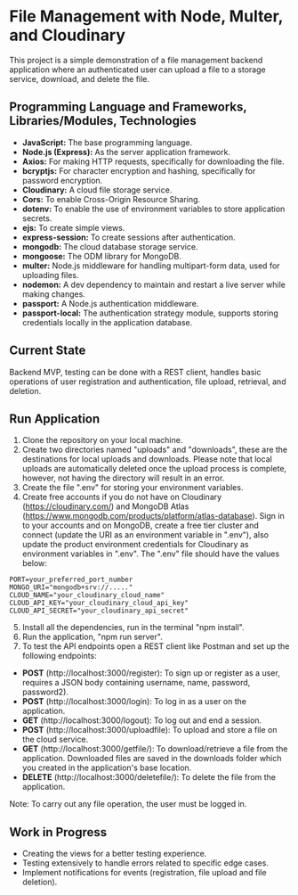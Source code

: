 # File Management with Node, Multer, and Cloudinary

This project is a simple demonstration of a file management backend application where an authenticated user can upload a file to a storage service, download, and delete the file.

## Programming Language and Frameworks, Libraries/Modules, Technologies

- **JavaScript:** The base programming language.
- **Node.js (Express):** As the server application framework.
- **Axios:** For making HTTP requests, specifically for downloading the file.
- **bcryptjs:** For character encryption and hashing, specifically for password encryption.
- **Cloudinary:** A cloud file storage service.
- **Cors:** To enable Cross-Origin Resource Sharing.
- **dotenv:** To enable the use of environment variables to store application secrets.
- **ejs:** To create simple views.
- **express-session:** To create sessions after authentication.
- **mongodb:** The cloud database storage service.
- **mongoose:** The ODM library for MongoDB.
- **multer:** Node.js middleware for handling multipart-form data, used for uploading files.
- **nodemon:** A dev dependency to maintain and restart a live server while making changes.
- **passport:** A Node.js authentication middleware.
- **passport-local:** The authentication strategy module, supports storing credentials locally in the application database.

## Current State

Backend MVP, testing can be done with a REST client, handles basic operations of user registration and authentication, file upload, retrieval, and deletion.

## Run Application

1. Clone the repository on your local machine.
2. Create two directories named "uploads" and "downloads", these are the destinations for local uploads and downloads. Please note that local uploads are automatically deleted once the upload process is complete, however, not having the directory will result in an error.
3. Create the file ".env" for storing your environment variables.
4. Create free accounts if you do not have on Cloudinary (https://cloudinary.com/) and MongoDB Atlas (https://www.mongodb.com/products/platform/atlas-database). Sign in to your accounts and on MongoDB, create a free tier cluster and connect (update the URI as an environment variable in ".env"), also update the product environment credentials for Cloudinary as environment variables in ".env". The ".env" file should have the values below:

```plaintext
PORT=your_preferred_port_number
MONGO_URI="mongodb+srv://....."
CLOUD_NAME="your_cloudinary_cloud_name"
CLOUD_API_KEY="your_cloudinary_cloud_api_key"
CLOUD_API_SECRET="your_cloudinary_api_secret"
```

5. Install all the dependencies, run in the terminal "npm install".
6. Run the application, "npm run server".
7. To test the API endpoints open a REST client like Postman and set up the following endpoints:

  - **POST** (http://localhost:3000/register): To sign up or register as a user, requires a JSON body containing username, name, password, password2).
  - **POST** (http://localhost:3000/login): To log in as a user on the application.
  - **GET** (http://localhost:3000/logout): To log out and end a session.
  - **POST** (http://localhost:3000/uploadfile): To upload and store a file on the cloud service.
  - **GET** (http://localhost:3000/getfile/<id>): To download/retrieve a file from the application. Downloaded files are saved in the downloads folder which you created in the application's base location.
  - **DELETE** (http://localhost:3000/deletefile/<id>): To delete the file from the application.

Note: To carry out any file operation, the user must be logged in.

## Work in Progress
- Creating the views for a better testing experience.
- Testing extensively to handle errors related to specific edge cases.
- Implement notifications for events (registration, file upload and file deletion). 

